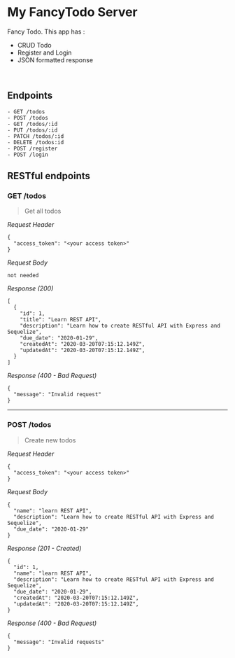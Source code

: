 # My FancyTodo Server
Fancy Todo. This app has : 
* CRUD Todo
* Register and Login
* JSON formatted response

&nbsp;

## Endpoints
```
- GET /todos
- POST /todos
- GET /todos/:id
- PUT /todos/:id
- PATCH /todos/:id
- DELETE /todos:id
- POST /register
- POST /login
```

## RESTful endpoints
### GET /todos

> Get all todos

_Request Header_
```
{
  "access_token": "<your access token>"
}
```

_Request Body_
```
not needed
```

_Response (200)_
```
[
  {
    "id": 1,
    "title": "Learn REST API",
    "description": "Learn how to create RESTful API with Express and Sequelize",
    "due_date": "2020-01-29",
    "createdAt": "2020-03-20T07:15:12.149Z",
    "updatedAt": "2020-03-20T07:15:12.149Z",
  }
]
```

_Response (400 - Bad Request)_
```
{
  "message": "Invalid request"
}
```
---
### POST /todos

> Create new todos

_Request Header_
```
{
  "access_token": "<your access token>"
}
```

_Request Body_
```
{
  "name": "learn REST API",
  "description": "Learn how to create RESTful API with Express and Sequelize",
  "due_date": "2020-01-29"
}
```

_Response (201 - Created)_
```
{
  "id": 1,
  "name": "learn REST API",
  "description": "Learn how to create RESTful API with Express and Sequelize",
  "due_date": "2020-01-29",
  "createdAt": "2020-03-20T07:15:12.149Z",
  "updatedAt": "2020-03-20T07:15:12.149Z",
}
```

_Response (400 - Bad Request)_
```
{
  "message": "Invalid requests"
}
```